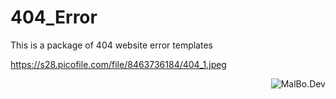 # 404_Error
This is a package of 404 website error templates


https://s28.picofile.com/file/8463736184/404_1.jpeg

<a href="https://github.com/ixAmirCom"><img align="right" title="MalBo.Dev" src="https://github-readme-stats.vercel.app/api/top-langs/?username=ixAmirCom&layout=compact&theme=dracula"></a>
